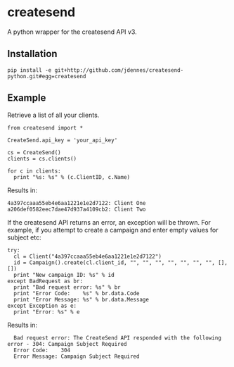 # createsend

A python wrapper for the createsend API v3.

## Installation

    pip install -e git+http://github.com/jdennes/createsend-python.git#egg=createsend

## Example

Retrieve a list of all your clients.

    from createsend import *
    
    CreateSend.api_key = 'your_api_key'

    cs = CreateSend()
    clients = cs.clients()
    
    for c in clients:
      print "%s: %s" % (c.ClientID, c.Name)

Results in:

    4a397ccaaa55eb4e6aa1221e1e2d7122: Client One
    a206def0582eec7dae47d937a4109cb2: Client Two

If the createsend API returns an error, an exception will be thrown. For example, if you attempt to create a campaign and enter empty values for subject etc:

    try:
      cl = Client("4a397ccaaa55eb4e6aa1221e1e2d7122")
      id = Campaign().create(cl.client_id, "", "", "", "", "", "", "", [], [])
      print "New campaign ID: %s" % id
    except BadRequest as br:
      print "Bad request error: %s" % br
      print "Error Code:    %s" % br.data.Code
      print "Error Message: %s" % br.data.Message
    except Exception as e:
      print "Error: %s" % e

Results in:

      Bad request error: The CreateSend API responded with the following error - 304: Campaign Subject Required
      Error Code:    304
      Error Message: Campaign Subject Required
